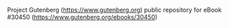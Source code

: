 Project Gutenberg (https://www.gutenberg.org) public repository for eBook #30450 (https://www.gutenberg.org/ebooks/30450)
